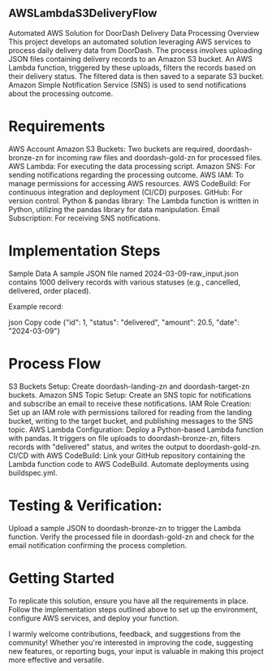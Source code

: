 ## AWSLambdaS3DeliveryFlow

Automated AWS Solution for DoorDash Delivery Data Processing
Overview
This project develops an automated solution leveraging AWS services to process daily delivery data from DoorDash. The process involves uploading JSON files containing delivery records to an Amazon S3 bucket. An AWS Lambda function, triggered by these uploads, filters the records based on their delivery status. The filtered data is then saved to a separate S3 bucket. Amazon Simple Notification Service (SNS) is used to send notifications about the processing outcome.

# Requirements
AWS Account
Amazon S3 Buckets: Two buckets are required, doordash-bronze-zn for incoming raw files and doordash-gold-zn for processed files.
AWS Lambda: For executing the data processing script.
Amazon SNS: For sending notifications regarding the processing outcome.
AWS IAM: To manage permissions for accessing AWS resources.
AWS CodeBuild: For continuous integration and deployment (CI/CD) purposes.
GitHub: For version control.
Python & pandas library: The Lambda function is written in Python, utilizing the pandas library for data manipulation.
Email Subscription: For receiving SNS notifications.

# Implementation Steps
Sample Data
A sample JSON file named 2024-03-09-raw_input.json contains 1000 delivery records with various statuses (e.g., cancelled, delivered, order placed).

Example record:

json
Copy code
{"id": 1, "status": "delivered", "amount": 20.5, "date": "2024-03-09"}

# Process Flow
S3 Buckets Setup: Create doordash-landing-zn and doordash-target-zn buckets.
Amazon SNS Topic Setup: Create an SNS topic for notifications and subscribe an email to receive these notifications.
IAM Role Creation: Set up an IAM role with permissions tailored for reading from the landing bucket, writing to the target bucket, and publishing messages to the SNS topic.
AWS Lambda Configuration: Deploy a Python-based Lambda function with pandas. It triggers on file uploads to doordash-bronze-zn, filters records with "delivered" status, and writes the output to doordash-gold-zn.
CI/CD with AWS CodeBuild: Link your GitHub repository containing the Lambda function code to AWS CodeBuild. Automate deployments using buildspec.yml.

# Testing & Verification: 
Upload a sample JSON to doordash-bronze-zn to trigger the Lambda function. Verify the processed file in doordash-gold-zn and check for the email notification confirming the process completion.

# Getting Started
To replicate this solution, ensure you have all the requirements in place. Follow the implementation steps outlined above to set up the environment, configure AWS services, and deploy your function.


I warmly welcome contributions, feedback, and suggestions from the community! Whether you're interested in improving the code, suggesting new features, or reporting bugs, your input is valuable in making this project more effective and versatile.
